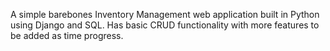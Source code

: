 A simple barebones Inventory Management web application built in Python using Django and SQL. Has basic CRUD functionality with more features to be added as time progress.